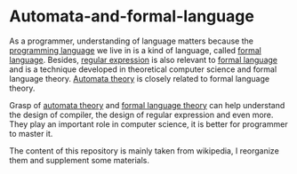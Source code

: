 # Automata-and-formal-language
As a programmer, understanding of language matters because the [programming language](https://en.wikipedia.org/wiki/Programming_language) we live in is a kind of language, called [formal language](https://en.wikipedia.org/wiki/Programming_language). Besides, [regular expression](https://en.wikipedia.org/wiki/Regular_expression) is also relevant to [formal language](https://en.wikipedia.org/wiki/Programming_language) and is a technique developed in theoretical computer science and formal language theory. [Automata theory](https://en.wikipedia.org/wiki/Automata_theory)  is closely related to formal language theory.


Grasp of [automata theory](https://en.wikipedia.org/wiki/Automata_theory) and [formal language theory](https://en.wikipedia.org/wiki/Formal_language) can help understand the design of compiler, the design of regular expression and even more. They play an important role in computer science, it is better for programmer to master it.

The content of this repository is mainly taken from wikipedia, I reorganize them and supplement some materials.

